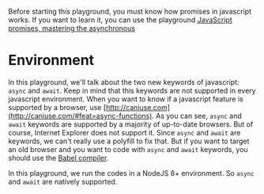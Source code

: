 Before starting this playground, you must know how promises in javascript works. If you want to learn it, you can use the playground [JavaScript promises, mastering the asynchronous](https://tech.io/playgrounds/347/javascript-promises-mastering-the-asynchronous)

# Environment

In this playground, we'll talk about the two new keywords of javascript: `async` and `await`. Keep in mind that this keywords are not supported in every javascript environment. When you want to know if a javascript feature is supported by a browser, use [http://caniuse.com](http://caniuse.com/#feat=async-functions). As you can see, `async` and `await` keywords are supported by a majority of up-to-date browsers. But of course, Internet Explorer does not support it. Since `async` and `await` are keywords, we can't really use a polyfill to fix that. But if you want to target an old browser and you want to code with `async` and `await` keywords, you should use the [Babel compiler](https://babeljs.io/).

In this playground, we run the codes in a NodeJS 8+ environment. So `async` and `await` are natively supported.